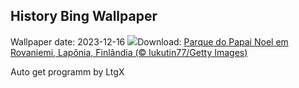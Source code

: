 ## History Bing Wallpaper
Wallpaper date: 2023-12-16
![](https://www.bing.com/th?id=OHR.SantaPark_PT-BR7158729653_UHD.jpg&w=1000)Download: [Parque do Papai Noel em Rovaniemi, Lapônia, Finlândia (© lukutin77/Getty Images)](https://www.bing.com/th?id=OHR.SantaPark_PT-BR7158729653_UHD.jpg)

Auto get programm by LtgX
